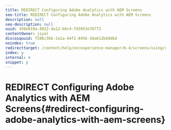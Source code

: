 ```yaml
---
title: REDIRECT Configuring Adobe Analytics with AEM Screens
seo-title: REDIRECT Configuring Adobe Analytics with AEM Screens
description: null
seo-description: null
uuid: 458e019a-8922-4a12-b6c4-fd3953e76772
contentOwner: jsyal
discoiquuid: f58bc36b-2a1a-44f2-8456-28a612bd4dbd
noindex: true
redirecttarget: /content/help/en/experience-manager/6-4/screens/using/configuring-adobe-analytics-aem-screens
index: y
internal: n
snippet: y
---
```


# REDIRECT Configuring Adobe Analytics with AEM Screens{#redirect-configuring-adobe-analytics-with-aem-screens}

